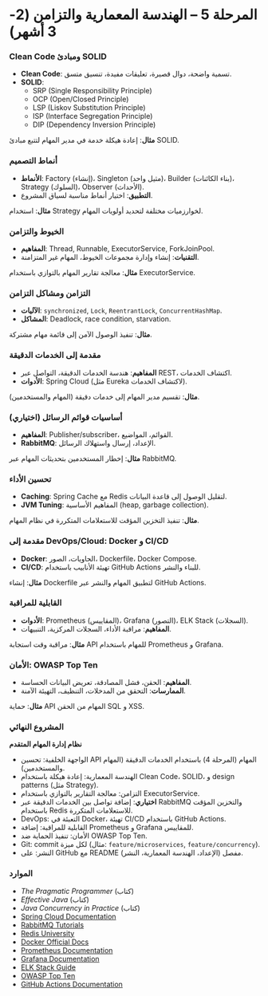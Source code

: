 # المرحلة 5 – الهندسة المعمارية والتزامن (2-3 أشهر)

### Clean Code ومبادئ SOLID
- **Clean Code**: تسمية واضحة، دوال قصيرة، تعليقات مفيدة، تنسيق متسق.  
- **SOLID**:  
  - SRP (Single Responsibility Principle)  
  - OCP (Open/Closed Principle)  
  - LSP (Liskov Substitution Principle)  
  - ISP (Interface Segregation Principle)  
  - DIP (Dependency Inversion Principle)  

**مثال**: إعادة هيكلة خدمة في مدير المهام لتتبع مبادئ SOLID.  

### أنماط التصميم
- **الأنماط**: Factory (إنشاء)، Singleton (مثيل واحد)، Builder (بناء الكائنات)، Strategy (السلوك)، Observer (الأحداث).  
- **التطبيق**: اختيار أنماط مناسبة لسياق المشروع.  

**مثال**: استخدام Strategy لخوارزميات مختلفة لتحديد أولويات المهام.  

### الخيوط والتزامن
- **المفاهيم**: Thread, Runnable, ExecutorService, ForkJoinPool.  
- **التقنيات**: إنشاء وإدارة مجموعات الخيوط، المهام غير المتزامنة.  

**مثال**: معالجة تقارير المهام بالتوازي باستخدام ExecutorService.  

### التزامن ومشاكل التزامن
- **الآليات**: `synchronized`, `Lock`, `ReentrantLock`, `ConcurrentHashMap`.  
- **المشاكل**: Deadlock, race condition, starvation.  

**مثال**: تنفيذ الوصول الآمن إلى قائمة مهام مشتركة.  

### مقدمة إلى الخدمات الدقيقة
- **المفاهيم**: هندسة الخدمات الدقيقة، التواصل عبر REST، اكتشاف الخدمات.  
- **الأدوات**: Spring Cloud (مثل Eureka لاكتشاف الخدمات).  

**مثال**: تقسيم مدير المهام إلى خدمات دقيقة (المهام والمستخدمين).  

### أساسيات قوائم الرسائل (اختياري)
- **المفاهيم**: Publisher/subscriber، القوائم، المواضيع.  
- **RabbitMQ**: الإعداد، إرسال واستهلاك الرسائل.  

**مثال**: إخطار المستخدمين بتحديثات المهام عبر RabbitMQ.  

### تحسين الأداء
- **Caching**: Spring Cache مع Redis لتقليل الوصول إلى قاعدة البيانات.  
- **JVM Tuning**: المفاهيم الأساسية (heap, garbage collection).  

**مثال**: تنفيذ التخزين المؤقت للاستعلامات المتكررة في نظام المهام.  

### مقدمة إلى DevOps/Cloud: Docker و CI/CD
- **Docker**: الحاويات، الصور، Dockerfile، Docker Compose.  
- **CI/CD**: تهيئة الأنابيب باستخدام GitHub Actions للبناء والنشر.  

**مثال**: إنشاء Dockerfile لتطبيق المهام والنشر عبر GitHub Actions.  

### القابلية للمراقبة
- **الأدوات**: Prometheus (المقاييس)، Grafana (التصور)، ELK Stack (السجلات).  
- **المفاهيم**: مراقبة الأداء، السجلات المركزية، التنبيهات.  

**مثال**: مراقبة وقت استجابة API للمهام باستخدام Prometheus و Grafana.  

### الأمان: OWASP Top Ten
- **المفاهيم**: الحقن، فشل المصادقة، تعريض البيانات الحساسة.  
- **الممارسات**: التحقق من المدخلات، التنظيف، التهيئة الآمنة.  

**مثال**: حماية API المهام من الحقن SQL و XSS.  

### المشروع النهائي
**نظام إدارة المهام المتقدم**  
- الواجهة الخلفية: تحسين API المهام (المرحلة 4) باستخدام الخدمات الدقيقة (المهام والمستخدمين).  
- الهندسة المعمارية: إعادة هيكلة باستخدام Clean Code، SOLID، و design patterns (مثل Strategy).  
- التزامن: معالجة التقارير بالتوازي باستخدام ExecutorService.  
- **اختياري**: إضافة تواصل بين الخدمات الدقيقة عبر RabbitMQ والتخزين المؤقت باستخدام Redis للاستعلامات المتكررة.  
- DevOps: التعبئة في Docker، تهيئة CI/CD باستخدام GitHub Actions.  
- القابلية للمراقبة: إضافة Prometheus و Grafana للمقاييس.  
- الأمان: تنفيذ الحماية ضد OWASP Top Ten.  
- Git: commit لكل ميزة (مثال: `feature/microservices`, `feature/concurrency`).  
- النشر: على GitHub مع README مفصل (الإعداد، الهندسة المعمارية، النشر).  

### الموارد
- *The Pragmatic Programmer* (كتاب)  
- *Effective Java* (كتاب)  
- *Java Concurrency in Practice* (كتاب)  
- [Spring Cloud Documentation](https://spring.io/projects/spring-cloud)  
- [RabbitMQ Tutorials](https://www.rabbitmq.com/getstarted.html)  
- [Redis University](https://university.redis.com/)  
- [Docker Official Docs](https://docs.docker.com/)  
- [Prometheus Documentation](https://prometheus.io/docs/introduction/overview/)  
- [Grafana Documentation](https://grafana.com/docs/)  
- [ELK Stack Guide](https://www.elastic.co/what-is/elk-stack)  
- [OWASP Top Ten](https://owasp.org/www-project-top-ten/)  
- [GitHub Actions Documentation](https://docs.github.com/en/actions)  